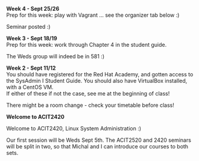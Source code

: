 **Week 4 - Sept 25/26**  
Prep for this week: play with Vagrant ... see the organizer tab below :)

Seminar posted :)

**Week 3 - Sept 18/19**  
Prep for this week: work through Chapter 4 in the student guide.

The Weds group will indeed be in 581 :)

**Week 2 - Sept 11/12**  
You should have registered for the Red Hat Academy, and gotten access
to the SysAdmin I Student Guide. 
You should also have VirtualBox installed, with a CentOS VM.  
If either of these if not the case, see me at the beginning of class!

There might be a room change - check your timetable before class!

**Welcome to ACIT2420**

Welcome to ACIT2420, Linux System Administration :)

Our first session will be Weds Sept 5th.
The ACIT2520 and 2420 seminars will be split in two, so that Michal
and I can introduce our courses to both sets.
